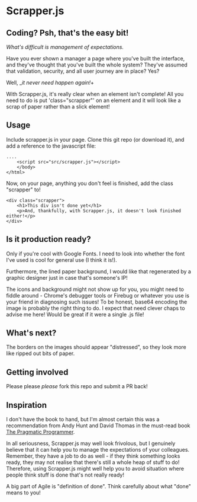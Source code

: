 Scrapper.js
===========

Coding? Psh, that's the easy bit!
---------------------------------

_What's difficult is *management of expectations.*_

Have you ever shown a manager a page where you've built the interface, and they've thought that you've built the whole system? They've assumed that validation, security, and all user journey are in place? Yes?

Well, _*it never need happen again!*+

With Scrapper.js, it's really clear when an element isn't complete! All you need to do is put 'class="scrapper"' on an element and it will look like a scrap of paper rather than a slick element!

Usage
-----

Include scrapper.js in your page. Clone this git repo (or download it), and add a reference to the javascript file:

    ....
        <script src="src/scrapper.js"></script>
        </body>
    </html>

Now, on your page, anything you don't feel is finished, add the class "scrapper" to!

    <div class="scrapper">
        <h1>This div isn't done yet</h1>
        <p>And, thankfully, with Scrapper.js, it doesn't look finished either!</p>
    </div>

Is it production ready?
-----------------------

Only if you're cool with Google Fonts. I need to look into whether the font I've used is cool for general use (I think it is!).

Furthermore, the lined paper background, I would like that regenerated by a graphic designer just in case that's someone's IP!

The icons and background might not show up for you, you might need to fiddle around - Chrome's debugger tools or Firebug or whatever you use is your friend in diagnosing such issues! To be honest, base64 encoding the image is probably the right thing to do. I expect that need clever chaps to advise me here! Would be great if it were a single .js file!

What's next?
------------

The borders on the images should appear "distressed", so they look more like ripped out bits of paper.

Getting involved
----------------

Please please *please* fork this repo and submit a PR back!

Inspiration
-----------

I don't have the book to hand, but I'm almost certain this was a recommendation from Andy Hunt and David Thomas in the must-read book [The Pragmatic Programmer](http://www.boxuk.com/blog/the-pragmatic-programmer-still-worth-reading/).

In all seriousness, Scrapper.js may well look frivolous, but I genuinely believe that it can help you to manage the expectations of your colleagues. Remember, they have a job to do as well - if they think something looks ready, they may not realise that there's still a whole heap of stuff to do! Therefore, using Scrapper.js might well help you to avoid situation where people think stuff is done that's not really ready!

A big part of Agile is "definition of done". Think carefully about what "done" means to you!
